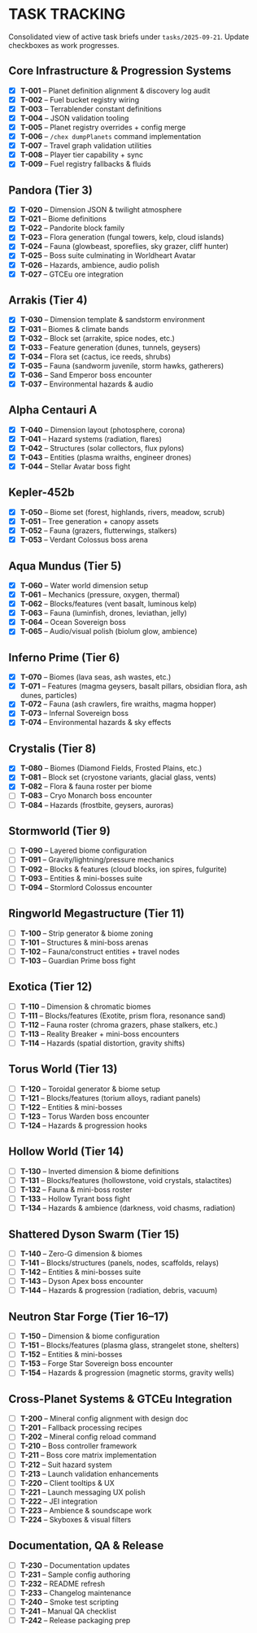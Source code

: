 # TASK TRACKING

Consolidated view of active task briefs under `tasks/2025-09-21`. Update checkboxes as work progresses.

## Core Infrastructure & Progression Systems
- [x] **T-001** – Planet definition alignment & discovery log audit
- [x] **T-002** – Fuel bucket registry wiring
- [x] **T-003** – Terrablender constant definitions
- [x] **T-004** – JSON validation tooling
- [x] **T-005** – Planet registry overrides + config merge
- [x] **T-006** – `/chex dumpPlanets` command implementation
- [x] **T-007** – Travel graph validation utilities
- [x] **T-008** – Player tier capability + sync
- [x] **T-009** – Fuel registry fallbacks & fluids

## Pandora (Tier 3)
- [x] **T-020** – Dimension JSON & twilight atmosphere
- [x] **T-021** – Biome definitions
- [x] **T-022** – Pandorite block family
- [x] **T-023** – Flora generation (fungal towers, kelp, cloud islands)
- [x] **T-024** – Fauna (glowbeast, sporeflies, sky grazer, cliff hunter)
- [x] **T-025** – Boss suite culminating in Worldheart Avatar
- [x] **T-026** – Hazards, ambience, audio polish
- [x] **T-027** – GTCEu ore integration

## Arrakis (Tier 4)
- [x] **T-030** – Dimension template & sandstorm environment
- [x] **T-031** – Biomes & climate bands
- [x] **T-032** – Block set (arrakite, spice nodes, etc.)
- [x] **T-033** – Feature generation (dunes, tunnels, geysers)
- [x] **T-034** – Flora set (cactus, ice reeds, shrubs)
- [x] **T-035** – Fauna (sandworm juvenile, storm hawks, gatherers)
- [x] **T-036** – Sand Emperor boss encounter
- [x] **T-037** – Environmental hazards & audio

## Alpha Centauri A
- [x] **T-040** – Dimension layout (photosphere, corona)
- [x] **T-041** – Hazard systems (radiation, flares)
- [x] **T-042** – Structures (solar collectors, flux pylons)
- [x] **T-043** – Entities (plasma wraiths, engineer drones)
- [x] **T-044** – Stellar Avatar boss fight

## Kepler-452b
- [x] **T-050** – Biome set (forest, highlands, rivers, meadow, scrub)
- [x] **T-051** – Tree generation + canopy assets
- [x] **T-052** – Fauna (grazers, flutterwings, stalkers)
- [x] **T-053** – Verdant Colossus boss arena

## Aqua Mundus (Tier 5)
- [x] **T-060** – Water world dimension setup
- [x] **T-061** – Mechanics (pressure, oxygen, thermal)
- [x] **T-062** – Blocks/features (vent basalt, luminous kelp)
- [x] **T-063** – Fauna (luminfish, drones, leviathan, jelly)
- [x] **T-064** – Ocean Sovereign boss
- [x] **T-065** – Audio/visual polish (biolum glow, ambience)

## Inferno Prime (Tier 6)
- [x] **T-070** – Biomes (lava seas, ash wastes, etc.)
- [x] **T-071** – Features (magma geysers, basalt pillars, obsidian flora, ash dunes, particles)
- [x] **T-072** – Fauna (ash crawlers, fire wraiths, magma hopper)
- [x] **T-073** – Infernal Sovereign boss
- [x] **T-074** – Environmental hazards & sky effects

## Crystalis (Tier 8)
- [x] **T-080** – Biomes (Diamond Fields, Frosted Plains, etc.)
- [x] **T-081** – Block set (cryostone variants, glacial glass, vents)
- [x] **T-082** – Flora & fauna roster per biome
- [ ] **T-083** – Cryo Monarch boss encounter
- [ ] **T-084** – Hazards (frostbite, geysers, auroras)

## Stormworld (Tier 9)
- [ ] **T-090** – Layered biome configuration
- [ ] **T-091** – Gravity/lightning/pressure mechanics
- [ ] **T-092** – Blocks & features (cloud blocks, ion spires, fulgurite)
- [ ] **T-093** – Entities & mini-bosses suite
- [ ] **T-094** – Stormlord Colossus encounter

## Ringworld Megastructure (Tier 11)
- [ ] **T-100** – Strip generator & biome zoning
- [ ] **T-101** – Structures & mini-boss arenas
- [ ] **T-102** – Fauna/construct entities + travel nodes
- [ ] **T-103** – Guardian Prime boss fight

## Exotica (Tier 12)
- [ ] **T-110** – Dimension & chromatic biomes
- [ ] **T-111** – Blocks/features (Exotite, prism flora, resonance sand)
- [ ] **T-112** – Fauna roster (chroma grazers, phase stalkers, etc.)
- [ ] **T-113** – Reality Breaker + mini-boss encounters
- [ ] **T-114** – Hazards (spatial distortion, gravity shifts)

## Torus World (Tier 13)
- [ ] **T-120** – Toroidal generator & biome setup
- [ ] **T-121** – Blocks/features (torium alloys, radiant panels)
- [ ] **T-122** – Entities & mini-bosses
- [ ] **T-123** – Torus Warden boss encounter
- [ ] **T-124** – Hazards & progression hooks

## Hollow World (Tier 14)
- [ ] **T-130** – Inverted dimension & biome definitions
- [ ] **T-131** – Blocks/features (hollowstone, void crystals, stalactites)
- [ ] **T-132** – Fauna & mini-boss roster
- [ ] **T-133** – Hollow Tyrant boss fight
- [ ] **T-134** – Hazards & ambience (darkness, void chasms, radiation)

## Shattered Dyson Swarm (Tier 15)
- [ ] **T-140** – Zero-G dimension & biomes
- [ ] **T-141** – Blocks/structures (panels, nodes, scaffolds, relays)
- [ ] **T-142** – Entities & mini-bosses suite
- [ ] **T-143** – Dyson Apex boss encounter
- [ ] **T-144** – Hazards & progression (radiation, debris, vacuum)

## Neutron Star Forge (Tier 16–17)
- [ ] **T-150** – Dimension & biome configuration
- [ ] **T-151** – Blocks/features (plasma glass, strangelet stone, shelters)
- [ ] **T-152** – Entities & mini-bosses
- [ ] **T-153** – Forge Star Sovereign boss encounter
- [ ] **T-154** – Hazards & progression (magnetic storms, gravity wells)

## Cross-Planet Systems & GTCEu Integration
- [ ] **T-200** – Mineral config alignment with design doc
- [ ] **T-201** – Fallback processing recipes
- [ ] **T-202** – Mineral config reload command
- [ ] **T-210** – Boss controller framework
- [ ] **T-211** – Boss core matrix implementation
- [ ] **T-212** – Suit hazard system
- [ ] **T-213** – Launch validation enhancements
- [ ] **T-220** – Client tooltips & UX
- [ ] **T-221** – Launch messaging UX polish
- [ ] **T-222** – JEI integration
- [ ] **T-223** – Ambience & soundscape work
- [ ] **T-224** – Skyboxes & visual filters

## Documentation, QA & Release
- [ ] **T-230** – Documentation updates
- [ ] **T-231** – Sample config authoring
- [ ] **T-232** – README refresh
- [ ] **T-233** – Changelog maintenance
- [ ] **T-240** – Smoke test scripting
- [ ] **T-241** – Manual QA checklist
- [ ] **T-242** – Release packaging prep
